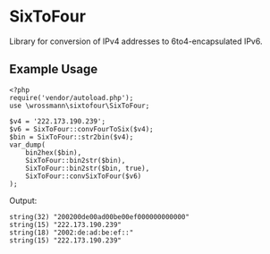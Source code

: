 # SixToFour

Library for conversion of IPv4 addresses to 6to4-encapsulated IPv6.

## Example Usage

	<?php 
	require('vendor/autoload.php');
	use \wrossmann\sixtofour\SixToFour;
	
	$v4 = '222.173.190.239';
	$v6 = SixToFour::convFourToSix($v4);
	$bin = SixToFour::str2bin($v4);
	var_dump(
		bin2hex($bin),
		SixToFour::bin2str($bin),
		SixToFour::bin2str($bin, true),
		SixToFour::convSixToFour($v6)
	);
	
Output:

	string(32) "200200de00ad00be00ef000000000000"
	string(15) "222.173.190.239"
	string(18) "2002:de:ad:be:ef::"
	string(15) "222.173.190.239"
